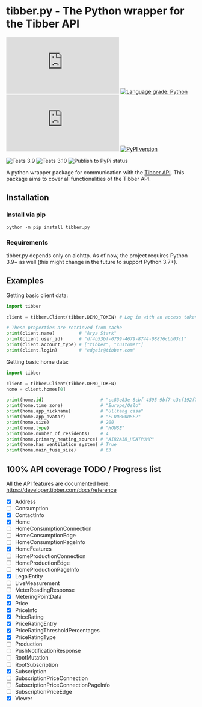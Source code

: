 # tibber.py - The Python wrapper for the Tibber API
![MIT license badge](https://img.shields.io/github/license/BeatsuDev/tibber.py)
[![Language grade: Python](https://img.shields.io/lgtm/grade/python/g/BeatsuDev/tibber.py.svg?logo=lgtm&logoWidth=18)](https://lgtm.com/projects/g/BeatsuDev/tibber.py/context:python)
![Code Coverage](https://img.shields.io/codecov/c/github/BeatsuDev/tibber.py)
[![PyPI version](https://badge.fury.io/py/tibber.py.svg)](https://badge.fury.io/py/tibber.py)

![Tests 3.9](https://github.com/BeatsuDev/tibber.py/actions/workflows/pytest-version-3.9.yml/badge.svg)
![Tests 3.10](https://github.com/BeatsuDev/tibber.py/actions/workflows/pytest-version-3.10.yml/badge.svg)
![Publish to PyPi status](https://github.com/BeatsuDev/tibber.py/actions/workflows/publish-to-pypi.yml/badge.svg)

A python wrapper package for communication with the [Tibber API](https://developer.tibber.com/). This package aims to cover all functionalities of the Tibber API. 

## Installation
### Install via pip
```
python -m pip install tibber.py
```
### Requirements
tibber.py depends only on aiohttp. As of now, the project requires Python 3.9+ as well (this might change in the future to support Python 3.7+).

## Examples
Getting basic client data:
```python
import tibber

client = tibber.Client(tibber.DEMO_TOKEN) # Log in with an access token. All information gets updated here and stored in cache.

# These properties are retrieved from cache
print(client.name)         # "Arya Stark"
print(client.user_id)      # "df4b53bf-0709-4679-8744-08876cbb03c1"
print(client.account_type) # ["tibber", "customer"]
print(client.login)        # "edgeir@tibber.com"
```

Getting basic home data:
```python
import tibber

client = tibber.Client(tibber.DEMO_TOKEN)
home = client.homes[0]

print(home.id)                     # "cc83e83e-8cbf-4595-9bf7-c3cf192f7d9c"
print(home.time_zone)              # "Europe/Oslo"
print(home.app_nickname)           # "Ulltang casa"
print(home.app_avatar)             # "FLOORHOUSE2"
print(home.size)                   # 200
print(home.type)                   # "HOUSE"
print(home.number_of_residents)    # 4
print(home.primary_heating_source) # "AIR2AIR_HEATPUMP"
print(home.has_ventilation_system) # True
print(home.main_fuse_size)         # 63
```
## 100% API coverage TODO / Progress list
All the API features are documented here: https://developer.tibber.com/docs/reference
- [x] Address
- [ ] Consumption
- [x] ContactInfo
- [x] Home
- [ ] HomeConsumptionConnection
- [ ] HomeConsumptionEdge
- [ ] HomeConsumptionPageInfo
- [x] HomeFeatures
- [ ] HomeProductionConnection
- [ ] HomeProductionEdge
- [ ] HomeProductionPageInfo
- [x] LegalEntity
- [ ] LiveMeasurement
- [ ] MeterReadingResponse
- [x] MeteringPointData
- [x] Price
- [x] PriceInfo
- [x] PriceRating
- [x] PriceRatingEntry
- [x] PriceRatingThresholdPercentages
- [x] PriceRatingType
- [ ] Production
- [ ] PushNotificationResponse
- [ ] RootMutation
- [ ] RootSubscription
- [x] Subscription
- [ ] SubscriptionPriceConnection
- [ ] SubscriptionPriceConnectionPageInfo
- [ ] SubscriptionPriceEdge
- [x] Viewer
